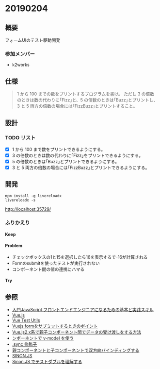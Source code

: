 # 20190204

## 概要

フォームUIのテスト駆動開発

### 参加メンバー

- k2works

## 仕様

> 1 から 100 までの数をプリントするプログラムを書け。
> ただし 3 の倍数のときは数の代わりに｢Fizz｣と、5 の倍数のときは｢Buzz｣とプリントし、3 と 5 両方の倍数の場合には｢FizzBuzz｣とプリントすること。

## 設計

### TODO リスト

- [x] 1 から 100 まで数をプリントできるようにする。
- [x] 3 の倍数のときは数の代わりに｢Fizz｣をプリントできるようにする。
- [x] 5 の倍数のときは｢Buzz｣とプリントできるようにする。
- [x] 3 と 5 両方の倍数の場合には｢FizzBuzz｣とプリントできるようにする。

## 開発

```
npm install -g livereloadx
livereloadx -s
```
[http://localhost:35729/](http://localhost:35729/)

### ふりかえり

#### Keep

#### Problem

- チェックボックスの1と15を選択したら16を表示するで-16が計算される
- Formのsubmitを使ったテストが実行されない
- コンポーネント間の値の連携にハマる

#### Try

## 参照

- [入門JavaScript フロントエンドエンジニアになるための基本と実践スキル](https://rfs.jp/sb/javascript/jsbook/codepen-list.html)
- [Vue.js](https://jp.vuejs.org/)
- [Vue Test Utils](https://vue-test-utils.vuejs.org/ja/)
- [Vuejs formをサブミットするときのポイント](https://qiita.com/kimullaa/items/c60a5a229b9060177a48)
- [Vue.js2.x系で親子コンポーネント間でデータの受け渡しをする方法](https://kuroeveryday.blogspot.com/2016/10/vuejs-components-emit-events.html)
- [ンポーネントで v-model を使う](https://jp.vuejs.org/v2/guide/components.html#%E3%82%B3%E3%83%B3%E3%83%9D%E3%83%BC%E3%83%8D%E3%83%B3%E3%83%88%E3%81%A7-v-model-%E3%82%92%E4%BD%BF%E3%81%86)
- [.sync 修飾子](https://jp.vuejs.org/v2/guide/components-custom-events.html#sync-%E4%BF%AE%E9%A3%BE%E5%AD%90)
- [親コンポーネントと子コンポーネントで双方向バインディングする](https://qiita.com/Sa2Knight/items/544b3f157108b96033fe)
- [SINON.JS](https://sinonjs.org/)
- [Sinon.JS でテストダブルを理解する](https://qiita.com/ringtail003/items/7c16b85e7031bd1979ef#%E3%82%B9%E3%82%BF%E3%83%96%E3%81%A7-order-%E3%82%AF%E3%83%A9%E3%82%B9%E3%82%92%E6%A4%9C%E8%A8%BC%E3%81%99%E3%82%8B)